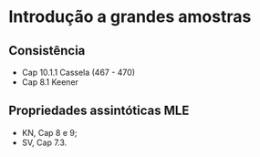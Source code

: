# Introdução a grandes amostras

## Consistência

- Cap 10.1.1 Cassela (467 - 470)
- Cap 8.1 Keener

## Propriedades assintóticas MLE

- KN, Cap 8 e 9;
- SV, Cap 7.3.
